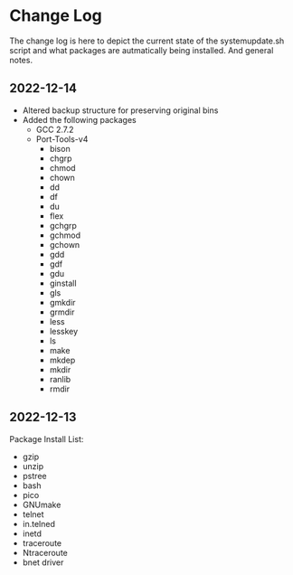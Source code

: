 # Change Log
The change log is here to depict the current state of the systemupdate.sh script and what packages are autmatically being installed. And general notes.

## 2022-12-14
* Altered backup structure for preserving original bins
* Added the following packages
   * GCC 2.7.2
   * Port-Tools-v4
      * bison
      * chgrp
      * chmod
      * chown
      * dd
      * df
      * du
      * flex
      * gchgrp
      * gchmod
      * gchown
      * gdd
      * gdf
      * gdu
      * ginstall
      * gls
      * gmkdir
      * grmdir
      * less
      * lesskey
      * ls
      * make
      * mkdep
      * mkdir
      * ranlib
      * rmdir

## 2022-12-13

Package Install List:
* gzip
* unzip
* pstree
* bash
* pico
* GNUmake
* telnet
* in.telned
* inetd
* traceroute
* Ntraceroute
* bnet driver